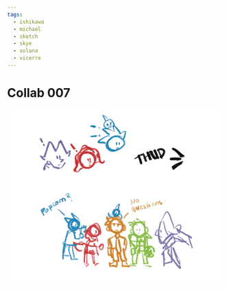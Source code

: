 ```yaml
---
tags:
  - ishikawa
  - michael
  - sketch
  - skye
  - solana
  - vicerre
---
```


# Collab 007

<img src="assets/2025-03-27_panel-012.png">
